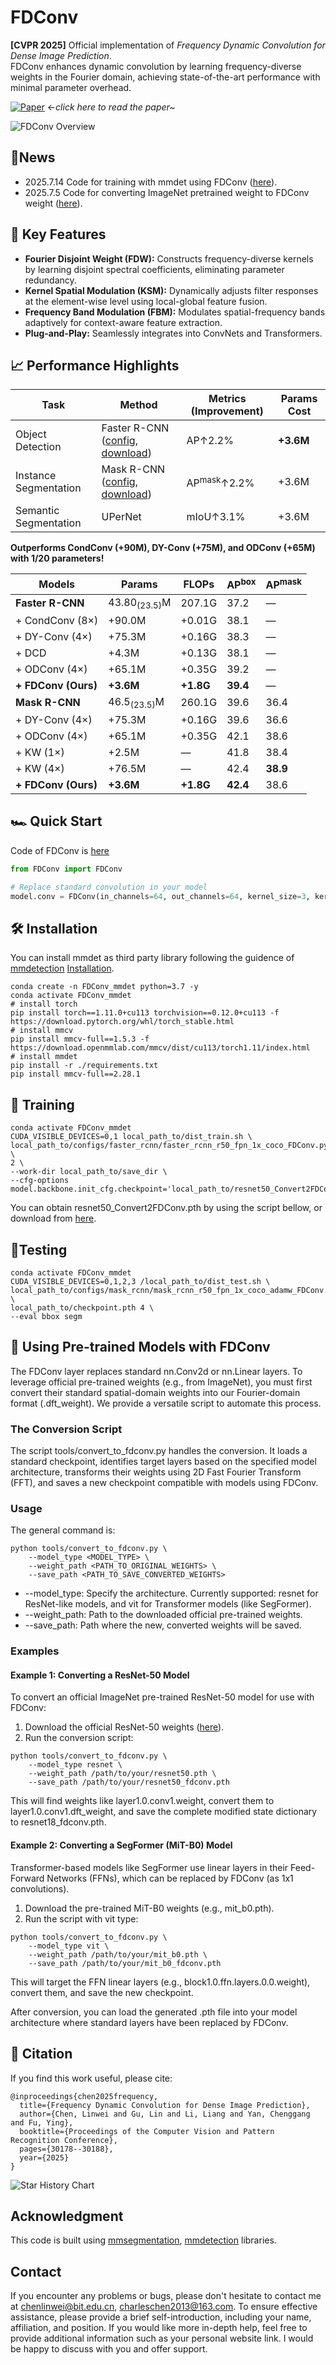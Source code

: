 # FDConv

**[CVPR 2025]** Official implementation of *Frequency Dynamic Convolution for Dense Image Prediction*.  
FDConv enhances dynamic convolution by learning frequency-diverse weights in the Fourier domain, achieving state-of-the-art performance with minimal parameter overhead.

[![Paper](https://img.shields.io/badge/Paper-CVPR%202025-blue)](https://arxiv.org/abs/2503.18783) ←*click here to read the paper~*

![FDConv Overview](./assets/method.png)

## 📰News

- 2025.7.14 Code for training with mmdet using FDConv ([here](./FDConv_detection)).
- 2025.7.5 Code for converting ImageNet pretrained weight to FDConv weight ([here](./tools)).

## 🚀 Key Features

- **Fourier Disjoint Weight (FDW):** Constructs frequency-diverse kernels by learning disjoint spectral coefficients, eliminating parameter redundancy.
- **Kernel Spatial Modulation (KSM):** Dynamically adjusts filter responses at the element-wise level using local-global feature fusion.
- **Frequency Band Modulation (FBM):** Modulates spatial-frequency bands adaptively for context-aware feature extraction.
- **Plug-and-Play:** Seamlessly integrates into ConvNets and Transformers.

## 📈 Performance Highlights

| Task                  | Method                                                       | Metrics (Improvement)  | Params Cost |
| --------------------- | ------------------------------------------------------------ | ---------------------- | ----------- |
| Object Detection      | Faster R-CNN ([config](./FDConv_detection/configs/faster_rcnn/faster_rcnn_r50_fpn_1x_coco_FDConv.py), [download](https://pan.baidu.com/s/1qsKrf8FvnvaURQN8u7BxQA?pwd=CVPR)) | AP↑2.2%                | **+3.6M**   |
| Instance Segmentation | Mask R-CNN ([config](./FDConv_detection/configs/mask_rcnn/mask_rcnn_r50_fpn_1x_coco_adamw_FDConv.py), [download](https://pan.baidu.com/s/1YbKppkjEyfm4LeWXE56WHw?pwd=CVPR)) | AP<sup>mask</sup>↑2.2% | +3.6M       |
| Semantic Segmentation | UPerNet                                                      | mIoU↑3.1%              | +3.6M       |

**Outperforms CondConv (+90M), DY-Conv (+75M), and ODConv (+65M) with 1/20 parameters!**

| Models              | Params                  | FLOPs     | AP<sup>box</sup> | AP<sup>mask</sup> |
| ------------------- | ----------------------- | --------- | ---------------- | ----------------- |
| **Faster R-CNN**    | 43.80<sub>(23.5)</sub>M | 207.1G    | 37.2             | —                 |
| + CondConv (8×)     | +90.0M                  | +0.01G    | 38.1             | —                 |
| + DY-Conv (4×)      | +75.3M                  | +0.16G    | 38.3             | —                 |
| + DCD               | +4.3M                   | +0.13G    | 38.1             | —                 |
| + ODConv (4×)       | +65.1M                  | +0.35G    | 39.2             | —                 |
| **+ FDConv (Ours)** | **+3.6M**               | **+1.8G** | **39.4**         | —                 |
| **Mask R-CNN**      | 46.5<sub>(23.5)</sub>M  | 260.1G    | 39.6             | 36.4              |
| + DY-Conv (4×)      | +75.3M                  | +0.16G    | 39.6             | 36.6              |
| + ODConv (4×)       | +65.1M                  | +0.35G    | 42.1             | 38.6              |
| + KW (1×)           | +2.5M                   | —         | 41.8             | 38.4              |
| + KW (4×)           | +76.5M                  | —         | 42.4             | **38.9**          |
| **+ FDConv (Ours)** | **+3.6M**               | **+1.8G** | **42.4**         | 38.6              |

## 🏎️ Quick Start

Code of FDConv is [here](./FDConv_detection/mmdet_custom/FDConv.py)

```python
from FDConv import FDConv

# Replace standard convolution in your model
model.conv = FDConv(in_channels=64, out_channels=64, kernel_size=3, kernel_num=64)
```

## 🛠 Installation

You can install mmdet as third party library following the guidence of [mmdetection](https://github.com/open-mmlab/mmdetection/tree/dev-2.x) [Installation](https://mmdetection.readthedocs.io/en/v2.8.0/get_started.html#installation).

```
conda create -n FDConv_mmdet python=3.7 -y
conda activate FDConv_mmdet
# install torch
pip install torch==1.11.0+cu113 torchvision==0.12.0+cu113 -f https://download.pytorch.org/whl/torch_stable.html
# install mmcv
pip install mmcv-full==1.5.3 -f https://download.openmmlab.com/mmcv/dist/cu113/torch1.11/index.html
# install mmdet
pip install -r ./requirements.txt
pip install mmcv-full==2.28.1
```

## 🚞 Training

```
conda activate FDConv_mmdet
CUDA_VISIBLE_DEVICES=0,1 local_path_to/dist_train.sh \
local_path_to/configs/faster_rcnn/faster_rcnn_r50_fpn_1x_coco_FDConv.py \
2 \
--work-dir local_path_to/save_dir \
--cfg-options model.backbone.init_cfg.checkpoint='local_path_to/resnet50_Convert2FDConv.pth'
```

You can obtain resnet50_Convert2FDConv.pth by using the script bellow, or download from [here](https://pan.baidu.com/s/1lKfNNEjJUYGsBRTEXjCVvQ?pwd=CVPR).

## 🙇Testing

```
conda activate FDConv_mmdet
CUDA_VISIBLE_DEVICES=0,1,2,3 /local_path_to/dist_test.sh \
local_path_to/configs/mask_rcnn/mask_rcnn_r50_fpn_1x_coco_adamw_FDConv.py \
local_path_to/checkpoint.pth 4 \
--eval bbox segm
```

## 🔄 Using Pre-trained Models with FDConv

The FDConv layer replaces standard nn.Conv2d or nn.Linear layers. To leverage official pre-trained weights (e.g., from ImageNet), you must first convert their standard spatial-domain weights into our Fourier-domain format (.dft_weight). We provide a versatile script to automate this process.

### The Conversion Script

The script tools/convert_to_fdconv.py handles the conversion. It loads a standard checkpoint, identifies target layers based on the specified model architecture, transforms their weights using 2D Fast Fourier Transform (FFT), and saves a new checkpoint compatible with models using FDConv.

### Usage

The general command is:

```
python tools/convert_to_fdconv.py \
    --model_type <MODEL_TYPE> \
    --weight_path <PATH_TO_ORIGINAL_WEIGHTS> \
    --save_path <PATH_TO_SAVE_CONVERTED_WEIGHTS>
```

- --model_type: Specify the architecture. Currently supported: resnet for ResNet-like models, and vit for Transformer models (like SegFormer).
- --weight_path: Path to the downloaded official pre-trained weights.
- --save_path: Path where the new, converted weights will be saved.

### Examples

#### Example 1: Converting a ResNet-50 Model

To convert an official ImageNet pre-trained ResNet-50 model for use with FDConv:

1. Download the official ResNet-50 weights ([here](https://download.pytorch.org/models/resnet50-0676ba61.pth)).
2. Run the conversion script:

```
python tools/convert_to_fdconv.py \
    --model_type resnet \
    --weight_path /path/to/your/resnet50.pth \
    --save_path /path/to/your/resnet50_fdconv.pth
```

This will find weights like layer1.0.conv1.weight, convert them to layer1.0.conv1.dft_weight, and save the complete modified state dictionary to resnet18_fdconv.pth.

#### Example 2: Converting a SegFormer (MiT-B0) Model

Transformer-based models like SegFormer use linear layers in their Feed-Forward Networks (FFNs), which can be replaced by FDConv (as 1x1 convolutions).

1. Download the pre-trained MiT-B0 weights (e.g., mit_b0.pth).
2. Run the script with vit type:

```
python tools/convert_to_fdconv.py \
    --model_type vit \
    --weight_path /path/to/your/mit_b0.pth \
    --save_path /path/to/your/mit_b0_fdconv.pth
```

This will target the FFN linear layers (e.g., block1.0.ffn.layers.0.0.weight), convert them, and save the new checkpoint.

After conversion, you can load the generated .pth file into your model architecture where standard layers have been replaced by FDConv.



## 📖 Citation

If you find this work useful, please cite:

```
@inproceedings{chen2025frequency,
  title={Frequency Dynamic Convolution for Dense Image Prediction},
  author={Chen, Linwei and Gu, Lin and Li, Liang and Yan, Chenggang and Fu, Ying},
  booktitle={Proceedings of the Computer Vision and Pattern Recognition Conference},
  pages={30178--30188},
  year={2025}
}
```

<picture>
  <source
    media="(prefers-color-scheme: dark)"
    srcset="
      https://api.star-history.com/svg?repos=Linwei-Chen/FDConv&type=Date&theme=dark
    "
  />
  <source
    media="(prefers-color-scheme: light)"
    srcset="
      https://api.star-history.com/svg?repos=Linwei-Chen/FDConv&type=Date
    "
  />
  <img
    alt="Star History Chart"
    src="https://api.star-history.com/svg?repos=Linwei-Chen/FDConv&type=Date"
  />
</picture>

## Acknowledgment

This code is built using [mmsegmentation](https://github.com/open-mmlab/mmsegmentation), [mmdetection](https://github.com/open-mmlab/mmdetection/tree/dev-2.x) libraries.

## Contact

If you encounter any problems or bugs, please don't hesitate to contact me at [chenlinwei@bit.edu.cn](chenlinwei@bit.edu.cn), [charleschen2013@163.com](charleschen2013@163.com). To ensure effective assistance, please provide a brief self-introduction, including your name, affiliation, and position. If you would like more in-depth help, feel free to provide additional information such as your personal website link. I would be happy to discuss with you and offer support.